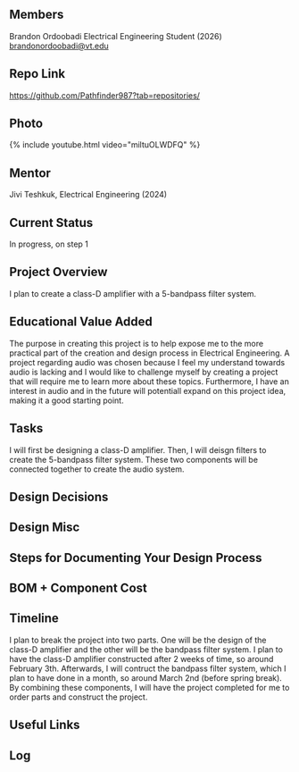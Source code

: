## Members
Brandon Ordoobadi Electrical Engineering Student (2026)
brandonordoobadi@vt.edu

## Repo Link
<a class="button is-link" href="https://github.com/Pathfinder987?tab=repositories" >https://github.com/Pathfinder987?tab=repositories/</a>

## Photo
{% include youtube.html video="miltuOLWDFQ" %}

## Mentor
Jivi Teshkuk, Electrical Engineering (2024)

## Current Status
In progress, on step 1

## Project Overview

I plan to create a class-D amplifier with a 5-bandpass filter system.  

## Educational Value Added

The purpose in creating this project is to help expose me to the more practical part of the creation and design process in Electrical Engineering.  A project regarding audio was chosen because I feel my understand towards audio is lacking and I would like to challenge myself by creating a project that will require me to learn more about these topics.  Furthermore, I have an interest in audio and in the future will potentiall expand on this project idea, making it a good starting point.  


## Tasks

I will first be designing a class-D amplifier.  Then, I will deisgn filters to create the 5-bandpass filter system.  These two components will be connected together to create the audio system.

## Design Decisions

<!-- Your Text Here. See Example above -->

## Design Misc

<!-- Your Text Here. See Example above -->

## Steps for Documenting Your Design Process

<!-- Your Text Here. See Example above -->

## BOM + Component Cost

<!-- Your Text Here. See Example above -->

## Timeline

I plan to break the project into two parts.  One will be the design of the class-D amplifier and the other will be the bandpass filter system.  I plan to have the class-D amplifier constructed after 2 weeks of time, so around February 3th.  Afterwards, I will contruct the bandpass filter system, which I plan to have done in a month, so around March 2nd (before spring break).  By combining these components, I will have the project completed for me to order parts and construct the project.

## Useful Links

<!-- Your Text Here. See Example above -->

## Log

<!-- Your Text Here. See Example above -->
